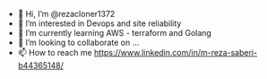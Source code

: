 - 👋 Hi, I’m @rezacloner1372
- 👀 I’m interested in Devops and site reliability 
- 🌱 I’m currently learning AWS - terraform and Golang
- 💞️ I’m looking to collaborate on ...
- 📫 How to reach me 
https://www.linkedin.com/in/m-reza-saberi-b44365148/

<!---
rezacloner1372/rezacloner1372 is a ✨ special ✨ repository because its `README.md` (this file) appears on your GitHub profile.
You can click the Preview link to take a look at your changes.
--->
